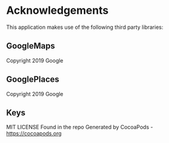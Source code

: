 # Acknowledgements
This application makes use of the following third party libraries:

## GoogleMaps

Copyright 2019 Google

## GooglePlaces

Copyright 2019 Google

## Keys

MIT LICENSE Found in the repo
Generated by CocoaPods - https://cocoapods.org
